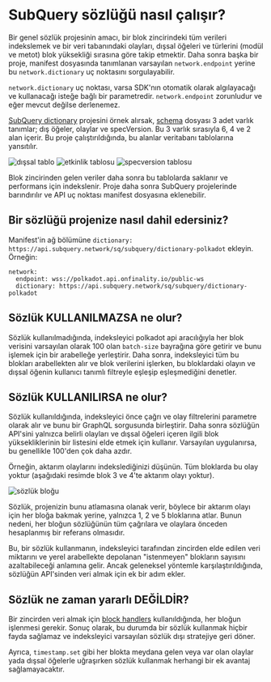 # SubQuery sözlüğü nasıl çalışır?

Bir genel sözlük projesinin amacı, bir blok zincirindeki tüm verileri indekslemek ve bir veri tabanındaki olayları, dışsal öğeleri ve türlerini (modül ve metot) blok yüksekliği sırasına göre takip etmektir. Daha sonra başka bir proje, manifest dosyasında tanımlanan varsayılan `network.endpoint` yerine bu `network.dictionary` uç noktasını sorgulayabilir.

`network.dictionary` uç noktası, varsa SDK'nın otomatik olarak algılayacağı ve kullanacağı isteğe bağlı bir parametredir. `network.endpoint` zorunludur ve eğer mevcut değilse derlenemez.

[SubQuery dictionary](https://github.com/subquery/subql-dictionary) projesini örnek alırsak, [schema](https://github.com/subquery/subql-dictionary/blob/main/schema.graphql) dosyası 3 adet varlık tanımlar; dış öğeler, olaylar ve specVersion. Bu 3 varlık sırasıyla 6, 4 ve 2 alan içerir. Bu proje çalıştırıldığında, bu alanlar veritabanı tablolarına yansıtılır.

![dışsal tablo](/assets/img/extrinsics_table.png) ![etkinlik tablosu](/assets/img/events_table.png) ![specversion tablosu](/assets/img/specversion_table.png)

Blok zincirinden gelen veriler daha sonra bu tablolarda saklanır ve performans için indekslenir. Proje daha sonra SubQuery projelerinde barındırılır ve API uç noktası manifest dosyasına eklenebilir.

## Bir sözlüğü projenize nasıl dahil edersiniz?

Manifest'in ağ bölümüne `dictionary: https://api.subquery.network/sq/subquery/dictionary-polkadot` ekleyin. Örneğin:

```shell
network:
  endpoint: wss://polkadot.api.onfinality.io/public-ws
  dictionary: https://api.subquery.network/sq/subquery/dictionary-polkadot
```

## Sözlük KULLANILMAZSA ne olur?

Sözlük kullanılmadığında, indeksleyici polkadot api aracılığıyla her blok verisini varsayılan olarak 100 olan `batch-size` bayrağına göre getirir ve bunu işlemek için bir arabelleğe yerleştirir. Daha sonra, indeksleyici tüm bu blokları arabellekten alır ve blok verilerini işlerken, bu bloklardaki olayın ve dışsal öğenin kullanıcı tanımlı filtreyle eşleşip eşleşmediğini denetler.

## Sözlük KULLANILIRSA ne olur?

Sözlük kullanıldığında, indeksleyici önce çağrı ve olay filtrelerini parametre olarak alır ve bunu bir GraphQL sorgusunda birleştirir. Daha sonra sözlüğün API'sini yalnızca belirli olayları ve dışsal öğeleri içeren ilgili blok yüksekliklerinin bir listesini elde etmek için kullanır. Varsayılan uygulanırsa, bu genellikle 100'den çok daha azdır.

Örneğin, aktarım olaylarını indekslediğinizi düşünün. Tüm bloklarda bu olay yoktur (aşağıdaki resimde blok 3 ve 4'te aktarım olayı yoktur).

![sözlük bloğu](/assets/img/dictionary_blocks.png)

Sözlük, projenizin bunu atlamasına olanak verir, böylece bir aktarım olayı için her bloğa bakmak yerine, yalnızca 1, 2 ve 5 bloklarına atlar. Bunun nedeni, her bloğun sözlüğünün tüm çağrılara ve olaylara önceden hesaplanmış bir referans olmasıdır.

Bu, bir sözlük kullanmanın, indeksleyici tarafından zincirden elde edilen veri miktarını ve yerel arabellekte depolanan "istenmeyen" blokların sayısını azaltabileceği anlamına gelir. Ancak geleneksel yöntemle karşılaştırıldığında, sözlüğün API'sinden veri almak için ek bir adım ekler.

## Sözlük ne zaman yararlı DEĞİLDİR?

Bir zincirden veri almak için [block handlers](https://doc.subquery.network/create/mapping.html#block-handler) kullanıldığında, her bloğun işlenmesi gerekir. Sonuç olarak, bu durumda bir sözlük kullanmak hiçbir fayda sağlamaz ve indeksleyici varsayılan sözlük dışı stratejiye geri döner.

Ayrıca, `timestamp.set` gibi her blokta meydana gelen veya var olan olaylar yada dışsal öğelerle uğraşırken sözlük kullanmak herhangi bir ek avantaj sağlamayacaktır.
